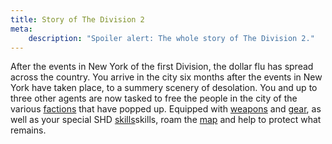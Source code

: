 ```yaml
---
title: Story of The Division 2
meta:
    description: "Spoiler alert: The whole story of The Division 2."
---
```


After the events in New York of the first Division, the dollar flu
has spread across the country. You arrive in the city six months after the events in New York have
taken place, to a summery scenery of desolation. You and up to three other agents are now tasked to
free the people in the city of the various <a href="/factions.html">factions</a> that have popped up.
Equipped with <a href="/weapons.html">weapons</a> and <a href="/gear.html">gear</a>, as well as your
special SHD <a href="/skills.html">skills</a>skills, roam the <a href="/map.html">map</a> and help to
protect what remains.